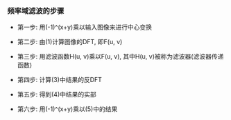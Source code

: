 ### 频率域滤波的步骤

- 第一步: 用(-1)^(x+y)乘以输入图像来进行中心变换

- 第二步: 由(1)计算图像的DFT, 即F(u, v)

- 第三步: 用滤波函数H(u, v)乘以F(u, v), 其中H(u, v)被称为滤波器(滤波器传递函数)

- 第四步: 计算(3)中结果的反DFT

- 第五步: 得到(4)中结果的实部

- 第六步: 用(-1)^(x+y)乘以(5)中的结果

